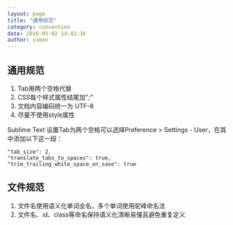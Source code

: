 ```yaml
---
layout: page
title: "通用规范"
category: convention
date: 2016-05-02 14:43:16
author: simon
---
```


## 通用规范

1. Tab用两个空格代替
2. CSS每个样式属性结尾加";"
3. 文档内容编码统一为 UTF-8
4. 尽量不使用style属性

Sublime Text 设置Tab为两个空格可以选择Preference > Settings - User，在其中添加以下这一段：


    "tab_size": 2,
    "translate_tabs_to_spaces": true,
    "trim_trailing_white_space_on_save": true


## 文件规范

1. 文件名使用语义化单词全名，多个单词使用驼峰命名法
2. 文件名、id、class等命名保持语义化清晰易懂且避免重复定义

